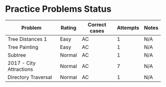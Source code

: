 # Practice Problems Status
Problem|Rating|Correct cases|Attempts|Notes
-|-|-|-|-
Tree Distances 1|Easy|AC|1|N/A
Tree Painting|Easy|AC|1|N/A
Subtree|Normal|AC|1|N/A
2017 - City Attractions|Normal|AC|7|N/A
Directory Traversal|Normal|AC|1|N/A